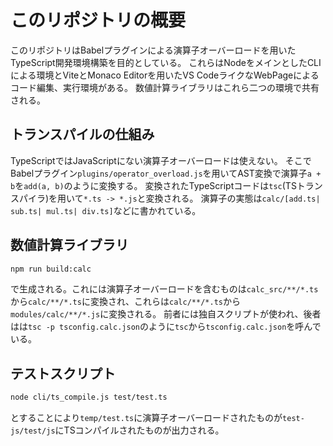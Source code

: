 # このリポジトリの概要
このリポジトリはBabelプラグインによる演算子オーバーロードを用いたTypeScript開発環境構築を目的としている。
これらはNodeをメインとしたCLIによる環境とViteとMonaco Editorを用いたVS CodeライクなWebPageによるコード編集、実行環境がある。
数値計算ライブラリはこれら二つの環境で共有される。

## トランスパイルの仕組み
TypeScriptではJavaScriptにない演算子オーバーロードは使えない。
そこでBabelプラグイン`plugins/operator_overload.js`を用いてAST変換で演算子`a + b`を`add(a, b)`のように変換する。
変換されたTypeScriptコードは`tsc`(TSトランスパイラ)を用いて`*.ts -> *.js`と変換される。
演算子の実態は`calc/[add.ts| sub.ts| mul.ts| div.ts]`などに書かれている。

## 数値計算ライブラリ
```bash 
npm run build:calc
```
で生成される。これには演算子オーバーロードを含むものは`calc_src/**/*.ts`から`calc/**/*.ts`に変換され、これらは`calc/**/*.ts`から`modules/calc/**/*.js`に変換される。
前者には独自スクリプトが使われ、後者はは`tsc -p tsconfig.calc.json`のように`tsc`から`tsconfig.calc.json`を呼んでいる。

## テストスクリプト
```bash
node cli/ts_compile.js test/test.ts
```
とすることにより`temp/test.ts`に演算子オーバーロードされたものが`test-js/test/js`にTSコンパイルされたものが出力される。
